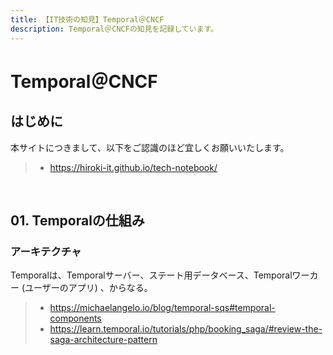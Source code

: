 ```yaml
---
title: 【IT技術の知見】Temporal＠CNCF
description: Temporal＠CNCFの知見を記録しています。
---
```


# Temporal＠CNCF

## はじめに

本サイトにつきまして、以下をご認識のほど宜しくお願いいたします。

> - https://hiroki-it.github.io/tech-notebook/

<br>

## 01. Temporalの仕組み

### アーキテクチャ

Temporalは、Temporalサーバー、ステート用データベース、Temporalワーカー (ユーザーのアプリ) 、からなる。

> - https://michaelangelo.io/blog/temporal-sqs#temporal-components
> - https://learn.temporal.io/tutorials/php/booking_saga/#review-the-saga-architecture-pattern

<br>
